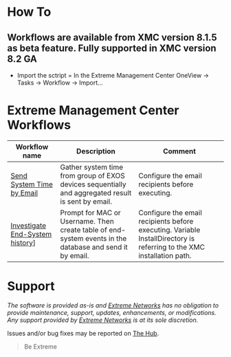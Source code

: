 # How To
## Workflows are available from XMC version 8.1.5 as beta feature. Fully supported in XMC version 8.2 GA
* Import the sctript = In the Extreme Management Center OneView -> Tasks -> Workflow -> Import...

# Extreme Management Center Workflows
| Workflow name   | Description   | Comment |
| ------------- | ------------- | ------ |
|[Send System Time by Email](xwf/Send_SystemTime_by_Email-8.2.1.56v22.xwf?raw=true)|Gather system time from group of EXOS devices sequentially and aggregated result is sent by email.|Configure the email recipients before executing.|
|[Investigate End-System history](xwf/Investigate_End-System_history-8.2.3.64v42.xwf?raw=true)]|Prompt for MAC or Username. Then create table of end-system events in the database and send it by email.|Configure the email recipients before executing. Variable InstallDirectory is referring to the XMC installation path.|

# Support
_The software is provided as-is and [Extreme Networks](http://www.extremenetworks.com/) has no obligation to provide maintenance, support, updates, enhancements, or modifications. Any support provided by [Extreme Networks](http://www.extremenetworks.com/) is at its sole discretion._

Issues and/or bug fixes may be reported on [The Hub](https://community.extremenetworks.com).
>Be Extreme
